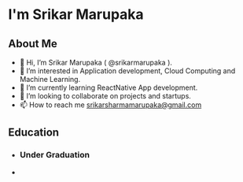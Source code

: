 # I'm Srikar Marupaka

## About Me

- 👋 Hi, I’m Srikar Marupaka ( @srikarmarupaka ).
- 👀 I’m interested in Application development, Cloud Computing and Machine Learning.
- 🌱 I’m currently learning ReactNative App development.
- 💞️ I’m looking to collaborate on projects and startups.
- 📫 How to reach me srikarsharmamarupaka@gmail.com

## Education

- ### Under Graduation
- 
<!---
srikarmarupaka/srikarmarupaka is a ✨ special ✨ repository because its `README.md` (this file) appears on your GitHub profile.
You can click the Preview link to take a look at your changes.
--->

